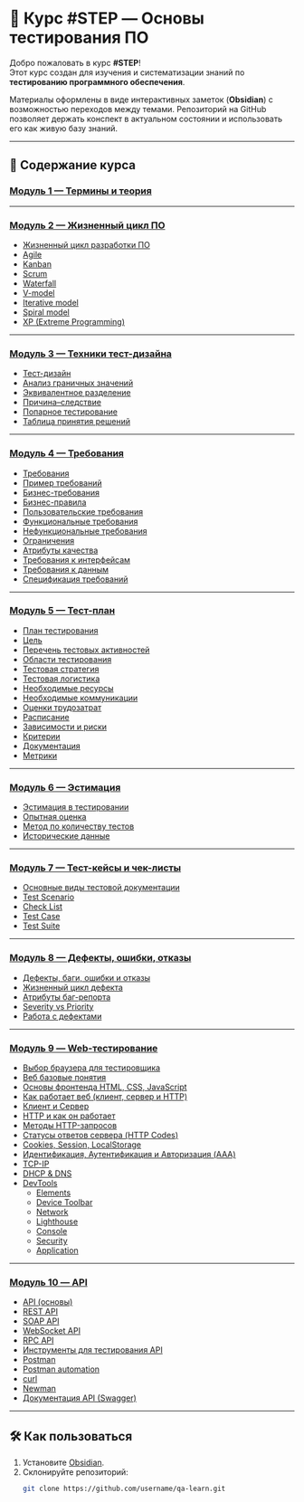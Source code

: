 # 📘 Курс #STEP — Основы тестирования ПО

Добро пожаловать в курс **#STEP**!  
Этот курс создан для изучения и систематизации знаний по **тестированию программного обеспечения**.  

Материалы оформлены в виде интерактивных заметок (**Obsidian**) с возможностью переходов между темами. Репозиторий на GitHub позволяет держать конспект в актуальном состоянии и использовать его как живую базу знаний.

---

## 🚀 Содержание курса

### [Модуль 1 — Термины и теория](./Модуль_1%20Термины%20и%20теория)


---

### [Модуль 2 — Жизненный цикл ПО](./Модуль_2_Жизненный_цикл_ПО)
- [Жизненный цикл разработки ПО](./Модуль_2_Жизненный_цикл_ПО/1_Жизненный%20цикл%20разработки%20ПО.md)  
- [Agile](./Модуль_2_Жизненный_цикл_ПО/2_Agile.md)  
- [Kanban](./Модуль_2_Жизненный_цикл_ПО/4_Kanban.md)  
- [Scrum](./Модуль_2_Жизненный_цикл_ПО/3_Scrum.md)  
- [Waterfall](./Модуль_2_Жизненный_цикл_ПО/5_Waterfall.md)  
- [V-model](./Модуль_2_Жизненный_цикл_ПО/10_V-model.md)  
- [Iterative model](./Модуль_2_Жизненный_цикл_ПО/8_Iterative%20model.md)  
- [Spiral model](./Модуль_2_Жизненный_цикл_ПО/9_Spiral%20model.md)  
- [XP (Extreme Programming)](./Модуль_2_Жизненный_цикл_ПО/6_XP%20(eXtreme%20Programming).md)  

---

### [Модуль 3 — Техники тест-дизайна](./Модуль_3_Техники_Тест_дизайна)
- [Тест-дизайн](./Модуль_3_Техники_Тест_дизайна/1_Тест-дизайн.md)  
- [Анализ граничных значений](./Модуль_3_Техники_Тест_дизайна/3_Анализ%20граничных%20значений.md)  
- [Эквивалентное разделение](./Модуль_3_Техники_Тест_дизайна/2_Эквивалентное%20разделение.md)  
- [Причина–следствие](./Модуль_3_Техники_Тест_дизайна/4_Причина%20Следствие.md)  
- [Попарное тестирование](./Модуль_3_Техники_Тест_дизайна/5_Попарное%20тестирование.md)  
- [Таблица принятия решений](./Модуль_3_Техники_Тест_дизайна/6_Таблица%20принятия%20решений.md)  

---

### [Модуль 4 — Требования](./Модуль_4_Требования)
- [Требования](./Модуль_4_Требования/1_Требования.md)  
- [Пример требований](./Модуль_4_Требования/1,5_Пример%20Требований.md)  
- [Бизнес-требования](./Модуль_4_Требования/2_Бизнес-требования.md)  
- [Бизнес-правила](./Модуль_4_Требования/7_Бизнес-правила.md)  
- [Пользовательские требования](./Модуль_4_Требования/3_Пользовательские%20требования.md)  
- [Функциональные требования](./Модуль_4_Требования/4_Функциональные%20требования.md)  
- [Нефункциональные требования](./Модуль_4_Требования/5_Нефункциональные%20требования.md)  
- [Ограничения](./Модуль_4_Требования/6_Ограничения.md)  
- [Атрибуты качества](./Модуль_4_Требования/8_Атрибуты%20качества.md)  
- [Требования к интерфейсам](./Модуль_4_Требования/9_Требования%20к%20интерфейсам.md)  
- [Требования к данным](./Модуль_4_Требования/10_Требования%20к%20данным.md)  
- [Спецификация требований](./Модуль_4_Требования/11_Спецификация%20требований.md)  

---

### [Модуль 5 — Тест-план](./Модуль_5_Тест_план)
- [План тестирования](./Модуль_5_Тест_план/1_План%20тестирования.md)  
- [Цель](./Модуль_5_Тест_план/2_Цель.md)  
- [Перечень тестовых активностей](./Модуль_5_Тест_план/3_Перечень%20тестовых%20активностей.md)  
- [Области тестирования](./Модуль_5_Тест_план/4_Области%20тестирования.md)  
- [Тестовая стратегия](./Модуль_5_Тест_план/5_Тестовая%20стратегия.md)  
- [Тестовая логистика](./Модуль_5_Тест_план/6_Тестовая%20логистика.md)  
- [Необходимые ресурсы](./Модуль_5_Тест_план/7_Необходимые%20ресурсы.md)  
- [Необходимые коммуникации](./Модуль_5_Тест_план/8_Необходимые%20коммуникации.md)  
- [Оценки трудозатрат](./Модуль_5_Тест_план/9_Оценки%20трудозатрат.md)  
- [Расписание](./Модуль_5_Тест_план/10_Расписание.md)  
- [Зависимости и риски](./Модуль_5_Тест_план/11_Зависимости%20и%20риски.md)  
- [Критерии](./Модуль_5_Тест_план/12_Критерии.md)  
- [Документация](./Модуль_5_Тест_план/13_Документация.md)  
- [Метрики](./Модуль_5_Тест_план/14_Метрики.md)  

---

### [Модуль 6 — Эстимация](./Модуль_6_Эстимация)
- [Эстимация в тестировании](./Модуль_6_Эстимация/1_Эстимация%20в%20тестировании.md)  
- [Опытная оценка](./Модуль_6_Эстимация/2_Опытная%20оценка.md)  
- [Метод по количеству тестов](./Модуль_6_Эстимация/3_Метод%20по%20количеству%20тестов.md)  
- [Исторические данные](./Модуль_6_Эстимация/4_Исторические%20данные.md)  

---

### [Модуль 7 — Тест-кейсы и чек-листы](./Модуль_7_Тест_кейс_и_Чек_лист)
- [Основные виды тестовой документации](./Модуль_7_Тест_кейс_и_Чек_лист/1_Основные%20виды%20тестовой%20документации.md)  
- [Test Scenario](./Модуль_7_Тест_кейс_и_Чек_лист/2_Test%20Scenario.md)  
- [Check List](./Модуль_7_Тест_кейс_и_Чек_лист/3_Check%20List.md)  
- [Test Case](./Модуль_7_Тест_кейс_и_Чек_лист/4_Test%20Case.md)  
- [Test Suite](./Модуль_7_Тест_кейс_и_Чек_лист/5_Test%20Suite.md)  

---

### [Модуль 8 — Дефекты, ошибки, отказы](./Модуль_8_Дефекты_Ошибки_Отказы)
- [Дефекты, баги, ошибки и отказы](./Модуль_8_Дефекты_Ошибки_Отказы/1_Дефекты,%20баги,%20ошибки%20и%20отказы.md)  
- [Жизненный цикл дефекта](./Модуль_8_Дефекты_Ошибки_Отказы/2_Жизненный%20цикл%20дефекта.md)  
- [Атрибуты баг-репорта](./Модуль_8_Дефекты_Ошибки_Отказы/3_Атрибуты%20баг-репорта.md)  
- [Severity vs Priority](./Модуль_8_Дефекты_Ошибки_Отказы/4_Severity%20vs%20Priority.md)  
- [Работа с дефектами](./Модуль_8_Дефекты_Ошибки_Отказы/5_Работа%20с%20дефектами.md)  

---

### [Модуль 9 — Web-тестирование](./Модуль_9_WEB)
- [Выбор браузера для тестировщика](./Модуль_9_WEB/1_Выбор%20браузера%20для%20тестировщика.md)  
- [Веб базовые понятия](./Модуль_9_WEB/2_Веб%20Базовые%20понятия.md)  
- [Основы фронтенда HTML, CSS, JavaScript](./Модуль_9_WEB/3_Основы%20фронтенда%20HTML,%20CSS,%20JavaScript.md)  
- [Как работает веб (клиент, сервер и HTTP)](./Модуль_9_WEB/4_Как%20работает%20веб%20клиент,%20сервер%20и%20HTTP.md)  
- [Клиент и Сервер](./Модуль_9_WEB/5_Клиент%20и%20Сервер.md)  
- [HTTP и как он работает](./Модуль_9_WEB/6_HTTP%20и%20как%20он%20работает.md)  
- [Методы HTTP-запросов](./Модуль_9_WEB/7_Методы%20HTTP-запросов.md)  
- [Статусы ответов сервера (HTTP Codes)](./Модуль_9_WEB/8_Статусы%20ответов%20сервера%20(HTTP%20Codes).md)  
- [Cookies, Session, LocalStorage](./Модуль_9_WEB/9_Cookies,%20Session,%20LocalStorage.md)  
- [Идентификация, Аутентификация и Авторизация (AAA)](./Модуль_9_WEB/10_Идентификация,%20Аутентификация%20и%20Авторизация%20(AAA).md)  
- [TCP-IP](./Модуль_9_WEB/11_TCP-IP.md)  
- [DHCP & DNS](./Модуль_9_WEB/12_DHCP%20&%20DNS.md)  
- [DevTools](./Модуль_9_WEB/13_DevTools.md)  
  - [Elements](./Модуль_9_WEB/13.1_Elements.md)  
  - [Device Toolbar](./Модуль_9_WEB/13.2_Device%20Toolbar.md)  
  - [Network](./Модуль_9_WEB/13.3_Network.md)  
  - [Lighthouse](./Модуль_9_WEB/13.4_Lighthouse.md)  
  - [Console](./Модуль_9_WEB/13.5_Console.md)  
  - [Security](./Модуль_9_WEB/13.6_Security.md)  
  - [Application](./Модуль_9_WEB/13.7_Application.md)  

---

### [Модуль 10 — API](./Модуль_10_API)
- [API (основы)](./Модуль_10_API/0_API.md)  
- [REST API](./Модуль_10_API/1_REST_API.md)  
- [SOAP API](./Модуль_10_API/2_SOAP_API.md)  
- [WebSocket API](./Модуль_10_API/3_WebSocket_API.md)  
- [RPC API](./Модуль_10_API/4_RPC_API.md)  
- [Инструменты для тестирования API](./Модуль_10_API/5_Инструменты_для_тестирования_API.md)  
- [Postman](./Модуль_10_API/5.1_Postman.md)  
- [Postman automation](./Модуль_10_API/5.2_Postman%20automation.md)  
- [curl](./Модуль_10_API/5.3_curl.md)  
- [Newman](./Модуль_10_API/5.4_Newman.md)  
- [Документация API (Swagger)](./Модуль_10_API/6_Документация_API_(Swagger).md)  

---

## 🛠 Как пользоваться
1. Установите [Obsidian](https://obsidian.md/).  
2. Склонируйте репозиторий:  
   ```bash
   git clone https://github.com/username/qa-learn.git
